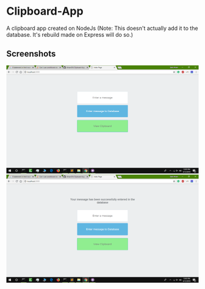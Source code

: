 # Clipboard-App
A clipboard app created on NodeJs
(Note: This doesn't actually add it to the database. It's rebuild made on Express will do so.)

## Screenshots
![Screenshot 1](Screenshot%20(498).png?raw=true "Homepage")
![Screenshot 2](Screenshot%20(499).png?raw=true "Response Page")
